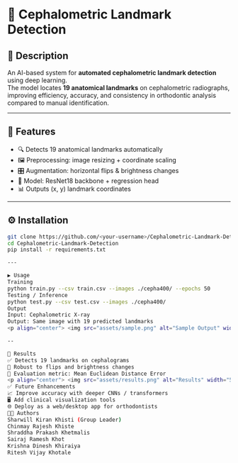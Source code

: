 # 🧠 Cephalometric Landmark Detection  

## 📌 Description  
An AI-based system for **automated cephalometric landmark detection** using deep learning.  
The model locates **19 anatomical landmarks** on cephalometric radiographs, improving efficiency, accuracy, and consistency in orthodontic analysis compared to manual identification.  

---

## 🚀 Features  
- 🔍 Detects 19 anatomical landmarks automatically  
- 🖼️ Preprocessing: image resizing + coordinate scaling  
- 🎛️ Augmentation: horizontal flips & brightness changes  
- 🧠 Model: ResNet18 backbone + regression head  
- 📊 Outputs (x, y) landmark coordinates  

---

## ⚙️ Installation  
```bash
git clone https://github.com/<your-username>/Cephalometric-Landmark-Detection.git
cd Cephalometric-Landmark-Detection
pip install -r requirements.txt

---

▶️ Usage
Training
python train.py --csv train.csv --images ./cepha400/ --epochs 50
Testing / Inference
python test.py --csv test.csv --images ./cepha400/
Output
Input: Cephalometric X-ray
Output: Same image with 19 predicted landmarks
<p align="center"> <img src="assets/sample.png" alt="Sample Output" width="400"/> </p>

--

🧪 Results
✅ Detects 19 landmarks on cephalograms
🔄 Robust to flips and brightness changes
📏 Evaluation metric: Mean Euclidean Distance Error
<p align="center"> <img src="assets/results.png" alt="Results" width="500"/> </p>
✅ Future Enhancements
📈 Improve accuracy with deeper CNNs / transformers
🖥️ Add clinical visualization tools
🌐 Deploy as a web/desktop app for orthodontists
👨‍💻 Authors
Sharwill Kiran Khisti (Group Leader)
Chinmay Rajesh Khiste
Shraddha Prakash Khetmalis
Sairaj Ramesh Khot
Krishna Dinesh Khiraiya
Ritesh Vijay Khotale
